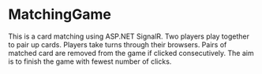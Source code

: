 # MatchingGame
This is a card matching using ASP.NET SignalR. Two players play together to pair up cards. Players take turns through their browsers. Pairs of matched card are removed from the game if clicked consecutively. The aim is to finish the game with fewest number of clicks.
